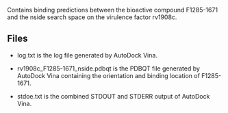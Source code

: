 Contains binding predictions between the bioactive compound F1285-1671 and the nside search space on the virulence factor rv1908c.

## Files

- log.txt is the log file generated by AutoDock Vina.

- rv1908c_F1285-1671_nside.pdbqt is the PDBQT file generated by AutoDock Vina containing the orientation and binding location of F1285-1671.

- stdoe.txt is the combined STDOUT and STDERR output of AutoDock Vina.

